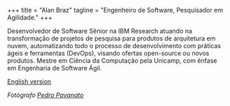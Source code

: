 +++
title = "Alan Braz"
tagline = "Engenheiro de Software, Pesquisador em Agilidade."
+++

 Desenvolvedor de Software Sênior na IBM Research atuando na transformação de projetos de pesquisa para produtos de arquitetura em nuvem, automatizando todo o processo de desenvolvimento com práticas ágeis e ferramentas (DevOps), visando ofertas open-source ou novos produtos. Mestre em Ciência da Computação pela Unicamp, com ênfase em Engenharia de Software Ágil.

<!-- Meus interesses pessoais são bem ecléticos variando de café à corrida, design thinking à mineração de dados, cachorros à basquetebol, e comunidades técnicas à taekwondo. -->

<!-- Anteriormente atuou como Desenvolvedor e Arquiteto na IBM Consulting, depois migrou para a IBM Research como Engenheiro de Software em projetos de BigData com dados de mídia social. Também trabalhou por dois anos e meio em Yorktown/NY com ferramentas para Cientistas de Dados e mineração de repositórios de software. -->

 [English version](/en) 

 _Fotógrafo [Pedro Pavanato](https://pedropavanato.com.br/)_
